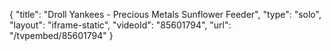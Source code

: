 {
    "title": "Droll Yankees - Precious Metals Sunflower Feeder",
    "type": "solo",
    "layout": "iframe-static",
    "videoId": "85601794",
    "url": "\/tvpembed\/85601794"
}